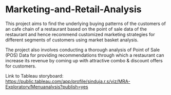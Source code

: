 # Marketing-and-Retail-Analysis
This project aims to find the underlying buying patterns of the customers of an cafe chain of a restaurant based on the point of sale data of the restaurant and hence recommend customized marketing strategies for different segments of customers using market basket analysis.

The project also involves conducting a thorough analysis of Point of Sale (POS) Data for providing recommendations through which a restaurant can increase its revenue by coming up with attractive combo & discount offers for customers.

Link to Tableau storyboard: https://public.tableau.com/app/profile/sinduja.r.s/viz/MRA-Exploratory/Menuanalysis?publish=yes
